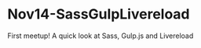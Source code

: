 Nov14-SassGulpLivereload
========================

First meetup!  A quick look at Sass, Gulp.js and Livereload
